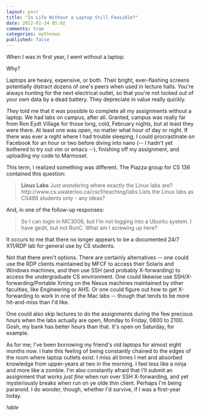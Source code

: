 ```yaml
---
layout: post
title: "Is Life Without a Laptop Still Feasible?"
date: 2012-01-24 05:02
comments: true
categories: mathnews
published: false
---
```


When I was in first year, I went without a laptop.

Why?

Laptops are heavy, expensive, or both. Their bright, ever-flashing screens potentially distract dozens of one's peers when used in lecture halls. You're always hunting for the next electrical outlet, so that you're not locked out of your own data by a dead battery. They depreciate in value really quickly.

<em>They</em> told me that it was possible to complete all my assignments without a laptop. We had labs on campus, after all. Granted, campus was really far from Ron Eydt Village for those long, cold, February nights, but at least they were there. At least one was open, no matter what hour of day or night. If there was ever a night where I had trouble sleeping, I could procrastinate on Facebook for an hour or two before diving into nano (-- I hadn't yet bothered to try out vim or emacs --), finishing off my assignment, and uploading my code to Marmoset.

This term, I realized something was different. The Piazza group for CS 136 contained this question:

<blockquote>
<strong>Linux Labs</strong>
Just wondering where exactly the Linux labs are? http://www.cs.uwaterloo.ca/cscf/teaching/labs Lists the Linux labs as CS488 students only - any ideas?</blockquote>

And, in one of the follow-up responses:

<blockquote>So I can login in MC3006, but I'm not logging into a Ubuntu system. I have gedit, but not RunC. What am I screwing up here?</blockquote>

It occurs to me that there no longer appears to be a documented 24/7 X11/RDP lab for general use by CS students.

Not that there aren't options. There are certainly alternatives -- one could use the RDP clients maintained by MFCF to access their Solaris and Windows machines, and then use SSH (and probably X-forwarding) to access the undergraduate CS environment. One could likewise use SSH/X-forwarding/Portable Xming on the Nexus machines maintained by other faculties, like Engineering or AHS. Or one could figure out how to get X-forwarding to work in one of the Mac labs -- though that tends to be more hit-and-miss than I'd like.

One could also skip lectures to do the assignments during the few precious hours when the labs actually are open, Monday to Friday, 0800 to 2100. Gosh, my bank has better hours than that. It's open on Saturday, for example.

As for me; I've been borrowing my friend's old laptops for almost eight months now. I hate this feeling of being constantly chained to the edges of the room where laptop outlets exist. I miss all times I met and absorbed knowledge from upper-years at two in the morning. I feel less like a ninja and more like a zombie. I'm also constantly afraid that I'll submit an assignment that works <em>just fine</em> when run over SSH X-forwarding, and yet mysteriously breaks when run on ye olde thin client. Perhaps I'm being paranoid. I do wonder, though, whether I'd survive, if I was a first-year today.

<em>!able</em>
